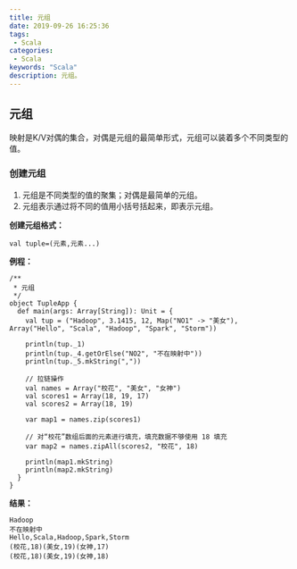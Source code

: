 ```yaml
---
title: 元组
date: 2019-09-26 16:25:36
tags: 
 - Scala
categories: 
 - Scala
keywords: "Scala"
description: 元组。
---
```


## 元组
映射是K/V对偶的集合，对偶是元组的最简单形式，元组可以装着多个不同类型的值。

### 创建元组
1. 元组是不同类型的值的聚集；对偶是最简单的元组。
2. 元组表示通过将不同的值用小括号括起来，即表示元组。

**创建元组格式：**
```
val tuple=(元素,元素...)
```

**例程：**
```
/**
 * 元组
 */
object TupleApp {
  def main(args: Array[String]): Unit = {
    val tup = ("Hadoop", 3.1415, 12, Map("NO1" -> "美女"), Array("Hello", "Scala", "Hadoop", "Spark", "Storm"))

    println(tup._1)
    println(tup._4.getOrElse("NO2", "不在映射中"))
    println(tup._5.mkString(","))

    // 拉链操作
    val names = Array("校花", "美女", "女神")
    val scores1 = Array(18, 19, 17)
    val scores2 = Array(18, 19)

    var map1 = names.zip(scores1)

    // 对“校花”数组后面的元素进行填充，填充数据不够使用 18 填充
    var map2 = names.zipAll(scores2, "校花", 18)

    println(map1.mkString)
    println(map2.mkString)
  }
}
```
**结果：**

```
Hadoop
不在映射中
Hello,Scala,Hadoop,Spark,Storm
(校花,18)(美女,19)(女神,17)
(校花,18)(美女,19)(女神,18)
```


